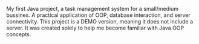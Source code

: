 My first Java project, a task management system for a small/medium bussines.
A practical application of OOP, database interaction, and server connectivity.
This project is a DEMO version, meaning it does not include a server. It was created solely to help me become familiar with Java OOP concepts.


